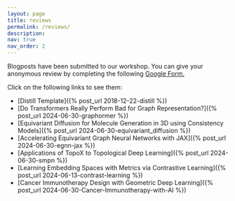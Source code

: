 ```yaml
---
layout: page
title: reviews
permalink: /reviews/
description:
nav: true
nav_order: 2
---
```


Blogposts have been submitted to our workshop. 
You can give your anonymous review by completing the following [Google Form.](https://forms.gle/Y69471ZL98JYY59LA)


Click on the following links to see them: 

* [Distill Template]({% post_url 2018-12-22-distill %})
* [Do Transformers Really Perform Bad for Graph Representation?]({% post_url 2024-06-30-graphormer %})
* [Equivariant Diffusion for Molecule Generation in 3D using Consistency Models]({% post_url 2024-06-30-equivariant_diffusion %})
* [Accelerating Equivariant Graph Neural Networks with JAX]({% post_url 2024-06-30-egnn-jax %})
* [Applications of TopoX to Topological Deep Learning]({% post_url 2024-06-30-smpn %})
* [Learning Embedding Spaces with Metrics via Contrastive Learning]({% post_url 2024-06-13-contrast-learning %})
* [Cancer Immunotherapy Design with Geometric Deep Learning]({% post_url 2024-06-30-Cancer-Immunotherapy-with-AI %})